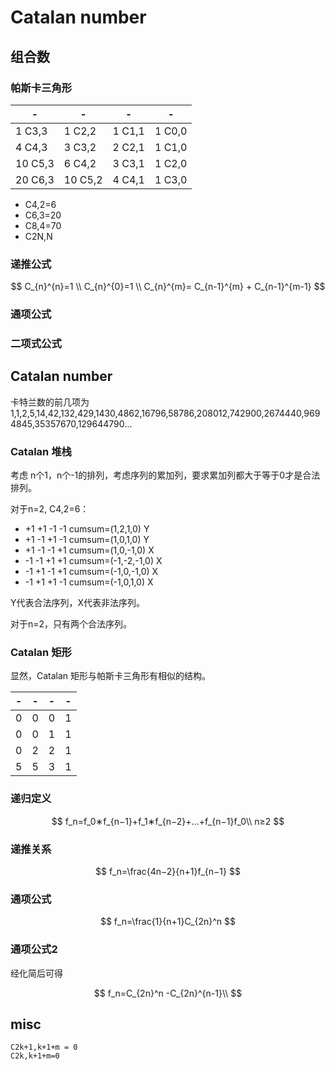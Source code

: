 # Catalan number

## 组合数
### 帕斯卡三角形

| -   | -    | -    | -    |
| ---- | ---- | ---- | ---- |
| 1  C3,3  | 1 C2,2   | 1  C1,1  | 1 C0,0   |
| 4  C4,3  | 3 C3,2   | 2  C2,1  | 1  C1,0  |
| 10 C5,3  | 6  C4,2  | 3  C3,1  | 1  C2,0  |
| 20 C6,3  | 10 C5,2   | 4 C4,1   | 1 C3,0   |


- C4,2=6
- C6,3=20
- C8,4=70
- C2N,N

### 递推公式
$$
C_{n}^{n}=1
\\
C_{n}^{0}=1
\\
C_{n}^{m}= C_{n-1}^{m} + C_{n-1}^{m-1}
$$
### 通项公式

### 二项式公式

## Catalan number

卡特兰数的前几项为1,1,2,5,14,42,132,429,1430,4862,16796,58786,208012,742900,2674440,9694845,35357670,129644790…

### Catalan 堆栈

考虑 n个1，n个-1的排列，考虑序列的累加列，要求累加列都大于等于0才是合法排列。

对于n=2, C4,2=6：

- +1 +1 -1 -1 cumsum=(1,2,1,0) Y
- +1 -1 +1 -1 cumsum=(1,0,1,0) Y
- +1 -1 -1 +1 cumsum=(1,0,-1,0) X
- -1 -1 +1 +1 cumsum=(-1,-2,-1,0) X
- -1 +1 -1 +1 cumsum=(-1,0,-1,0) X
- -1 +1 +1 -1 cumsum=(-1,0,1,0) X

Y代表合法序列，X代表非法序列。

对于n=2，只有两个合法序列。

### Catalan 矩形

显然，Catalan 矩形与帕斯卡三角形有相似的结构。


| -   | -    | -    | -    |
| ---- | ---- | ---- | ---- |
| 0    | 0    | 0    | 1    |
| 0    | 0   | 1    | 1    |
| 0   | 2    | 2    | 1    |
| 5   | 5  | 3    | 1    |



### 递归定义
$$
f_n=f_0∗f_{n−1}+f_1∗f_{n−2}+…+f_{n−1}f_0\\
n≥2
$$

### 递推关系
$$
f_n=\frac{4n−2}{n+1}f_{n−1}
$$


### 通项公式
$$
f_n=\frac{1}{n+1}C_{2n}^n
$$

### 通项公式2
经化简后可得

$$
f_n=C_{2n}^n -C_{2n}^{n-1}\\
$$


## misc

```
C2k+1,k+1+m = 0
C2k,k+1+m=0
```